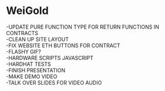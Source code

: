 # WeiGold
-UPDATE PURE FUNCTION TYPE FOR RETURN FUNCTIONS IN CONTRACTS\
-CLEAN UP SITE LAYOUT\
-FIX WEBSITE ETH BUTTONS FOR CONTRACT\
-FLASHY GIF?\
-HARDWARE SCRIPTS JAVASCRIPT\
-HARDHAT TESTS\
-FINISH PRESENTATION\
-MAKE DEMO VIDEO\
-TALK OVER SLIDES FOR VIDEO AUDIO
